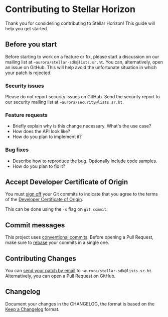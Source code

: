 # Contributing to Stellar Horizon

Thank you for considering contributing to Stellar Horizon!
This guide will help you get started.


## Before you start

Before starting to work on a feature or fix, please start a discussion
on our mailing list at `~aurora/stellar-sdk@lists.sr.ht`. You can,
alternatively, open an issue on GitHub. This will help avoid the
unfortunate situation in which your patch is rejected.

### Security issues

Please do not report security issues on GitHub. Send the security report
to our security mailing list at `~aurora/security@lists.sr.ht`.

### Feature requests

 * Briefly explain why is this change necessary. What's the use case?
 * How does the API look like?
 * How do you plan to implement it?

### Bug fixes

 * Describe how to reproduce the bug. Optionally include code samples.
 * How do you plan to fix it?


## Accept Developer Certificate of Origin

You must [sign off](https://git-scm.com/docs/git-commit#Documentation/git-commit.txt---signoff)
your Git commits to indicate that you agree to the terms of the [Developer
Certificate of Origin](https://developercertificate.org/).

This can be done using the `-s` flag on `git commit`.


## Commit messages

This project uses [conventional commits](https://www.conventionalcommits.org/en/v1.0.0-beta.2/).
Before opening a Pull Request, make sure to [rebase](https://git-scm.com/book/en/v2/Git-Branching-Rebasing)
your commits in a single one.


## Contributing Changes

You can [send your patch by email](https://git-send-email.io/) to
`~aurora/stellar-sdk@lists.sr.ht`. Alternatively, you can open a Pull
Request on GitHub.


## Changelog

Document your changes in the CHANGELOG, the format is based on the
[Keep a Changelog](https://keepachangelog.com/en/1.0.0/) format.
